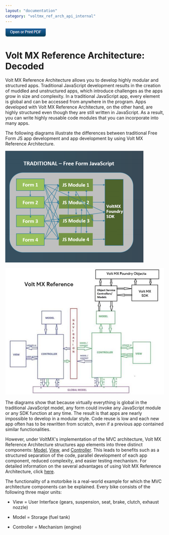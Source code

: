 ```yaml
---
layout: "documentation"
category: "voltmx_ref_arch_api_internal"
---
```

                         

[![](Resources/Images/pdf.png)](http://docs.voltmx.com/9_x_PDFs/iris/voltmx_ref_arch_ap_internali.pdf)


Volt MX  Reference Architecture: Decoded
=======================================

Volt MX  Reference Architecture allows you to develop highly modular and structured apps. Traditional JavaScript development results in the creation of muddled and unstructured apps, which introduce challenges as the apps grow in size and complexity. In a traditional JavaScript app, every element is global and can be accessed from anywhere in the program. Apps developed with Volt MX Reference Architecture, on the other hand, are highly structured even though they are still written in JavaScript. As a result, you can write highly reusable code modules that you can incorporate into many apps.

The following diagrams illustrate the differences between traditional Free Form JS app development and app development by using Volt MX Reference Architecture.

![](Resources/Images/FreeForm_vs_MVC_438x352.png)

![](Resources/Images/VoltMX_Reference_Architecture_Diagram_576x455.jpg)

The diagrams show that because virtually everything is global in the traditional JavaScript model, any form could invoke any JavaScript module or any SDK function at any time. The result is that apps are nearly impossible to develop in a modular style. Code reuse is low and each new app often has to be rewritten from scratch, even if a previous app contained similar functionalities.

However, under VoltMX's implementation of the MVC architecture, Volt MX Reference Architecture structures app elements into three distinct components: [Model](A_Deeper_Look_at_VoltMX_Reference_Architecture.html#models), [View](A_Deeper_Look_at_VoltMX_Reference_Architecture.html#views), and [Controller](A_Deeper_Look_at_VoltMX_Reference_Architecture.html#controllers). This leads to benefits such as a structured separation of the code, parallel development of each app component, reduced complexity, and easier testing mechanism. For detailed information on the several advantages of using Volt MX Reference Architecture, click [here](Advantages_of_Using_VoltMX_Reference_Architecture.html).

The functionality of a motorbike is a real-world example for which the MVC architecture components can be explained. Every bike consists of the following three major units:

*   View = User Interface (gears, suspension, seat, brake, clutch, exhaust nozzle)
    
*   Model = Storage (fuel tank)
    
*   Controller = Mechanism (engine)
